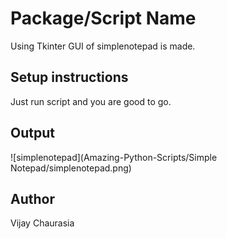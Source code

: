 # Package/Script Name

Using Tkinter GUI of simplenotepad is made.

## Setup instructions

Just run script and you are good to go.

## Output

![simplenotepad](Amazing-Python-Scripts/Simple Notepad/simplenotepad.png)

## Author

Vijay Chaurasia
